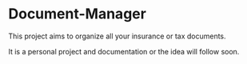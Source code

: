 # Document-Manager

This project aims to organize all your insurance or tax documents.

It is a personal project and documentation or the idea will follow soon.
